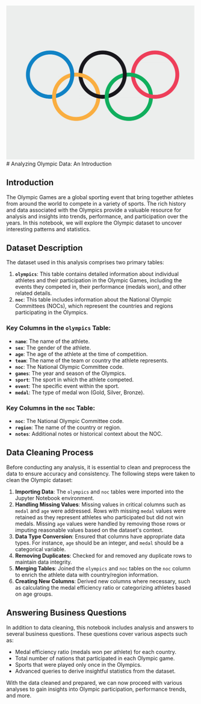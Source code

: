 <img src="olympics_logo.jpg" alt="Olympics Logo" style="width:500px;"/>
# Analyzing Olympic Data: An Introduction

## Introduction

The Olympic Games are a global sporting event that bring together athletes from around the world to compete in a variety of sports. The rich history and data associated with the Olympics provide a valuable resource for analysis and insights into trends, performance, and participation over the years. In this notebook, we will explore the Olympic dataset to uncover interesting patterns and statistics.

## Dataset Description

The dataset used in this analysis comprises two primary tables:

1. **`olympics`**: This table contains detailed information about individual athletes and their participation in the Olympic Games, including the events they competed in, their performance (medals won), and other related details.
2. **`noc`**: This table includes information about the National Olympic Committees (NOCs), which represent the countries and regions participating in the Olympics.

### Key Columns in the `olympics` Table:
- **`name`**: The name of the athlete.
- **`sex`**: The gender of the athlete.
- **`age`**: The age of the athlete at the time of competition.
- **`team`**: The name of the team or country the athlete represents.
- **`noc`**: The National Olympic Committee code.
- **`games`**: The year and season of the Olympics.
- **`sport`**: The sport in which the athlete competed.
- **`event`**: The specific event within the sport.
- **`medal`**: The type of medal won (Gold, Silver, Bronze).

### Key Columns in the `noc` Table:
- **`noc`**: The National Olympic Committee code.
- **`region`**: The name of the country or region.
- **`notes`**: Additional notes or historical context about the NOC.

## Data Cleaning Process

Before conducting any analysis, it is essential to clean and preprocess the data to ensure accuracy and consistency. The following steps were taken to clean the Olympic dataset:

1. **Importing Data**: The `olympics` and `noc` tables were imported into the Jupyter Notebook environment.
2. **Handling Missing Values**: Missing values in critical columns such as `medal` and `age` were addressed. Rows with missing `medal` values were retained as they represent athletes who participated but did not win medals. Missing `age` values were handled by removing those rows or imputing reasonable values based on the dataset's context.
3. **Data Type Conversion**: Ensured that columns have appropriate data types. For instance, `age` should be an integer, and `medal` should be a categorical variable.
4. **Removing Duplicates**: Checked for and removed any duplicate rows to maintain data integrity.
5. **Merging Tables**: Joined the `olympics` and `noc` tables on the `noc` column to enrich the athlete data with country/region information.
6. **Creating New Columns**: Derived new columns where necessary, such as calculating the medal efficiency ratio or categorizing athletes based on age groups.

## Answering Business Questions

In addition to data cleaning, this notebook includes analysis and answers to several business questions. These questions cover various aspects such as:

- Medal efficiency ratio (medals won per athlete) for each country.
- Total number of nations that participated in each Olympic game.
- Sports that were played only once in the Olympics.
- Advanced queries to derive insightful statistics from the dataset.

With the data cleaned and prepared, we can now proceed with various analyses to gain insights into Olympic participation, performance trends, and more.

